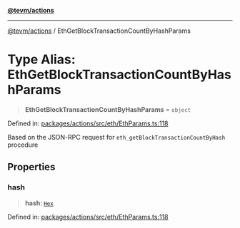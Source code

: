 [**@tevm/actions**](../README.md)

***

[@tevm/actions](../globals.md) / EthGetBlockTransactionCountByHashParams

# Type Alias: EthGetBlockTransactionCountByHashParams

> **EthGetBlockTransactionCountByHashParams** = `object`

Defined in: [packages/actions/src/eth/EthParams.ts:118](https://github.com/evmts/tevm-monorepo/blob/main/packages/actions/src/eth/EthParams.ts#L118)

Based on the JSON-RPC request for `eth_getBlockTransactionCountByHash` procedure

## Properties

### hash

> **hash**: [`Hex`](Hex.md)

Defined in: [packages/actions/src/eth/EthParams.ts:118](https://github.com/evmts/tevm-monorepo/blob/main/packages/actions/src/eth/EthParams.ts#L118)

